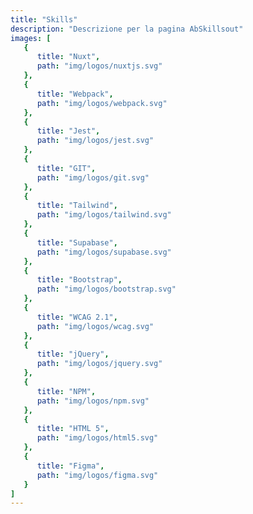 ```yaml
---
title: "Skills"
description: "Descrizione per la pagina AbSkillsout"
images: [
   {   
      title: "Nuxt",
      path: "img/logos/nuxtjs.svg"
   },
   {   
      title: "Webpack",
      path: "img/logos/webpack.svg"
   },
   {   
      title: "Jest",
      path: "img/logos/jest.svg"
   },
   {   
      title: "GIT",
      path: "img/logos/git.svg"
   },
   {   
      title: "Tailwind",
      path: "img/logos/tailwind.svg"
   },
   {   
      title: "Supabase",
      path: "img/logos/supabase.svg"
   },
   {   
      title: "Bootstrap",
      path: "img/logos/bootstrap.svg"
   },
   {   
      title: "WCAG 2.1",
      path: "img/logos/wcag.svg"
   },
   {   
      title: "jQuery",
      path: "img/logos/jquery.svg"
   },
   {   
      title: "NPM",
      path: "img/logos/npm.svg"
   },
   {   
      title: "HTML 5",
      path: "img/logos/html5.svg"
   },
   {   
      title: "Figma",
      path: "img/logos/figma.svg"
   }
]
---
```


<!-- <div class="skillsPage--otherSkills">
   <div class="image-with-caption" data-caption="Webpack">

   ![Webpack](img/logos/webpack.svg)

   </div>
</div> -->



